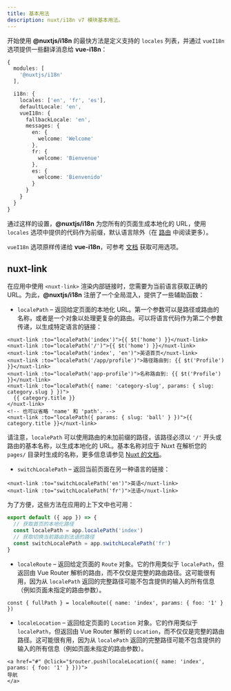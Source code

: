 ```yaml
---
title: 基本用法
description: nuxt/i18n v7 模块基本用法。
---
```


开始使用 **@nuxtjs/i18n** 的最快方法是定义支持的 `locales` 列表，并通过 `vueI18n` 选项提供一些翻译消息给 **vue-i18n**：

```ts {}[nuxt.config.ts]
{
  modules: [
    '@nuxtjs/i18n'
  ],

  i18n: {
    locales: ['en', 'fr', 'es'],
    defaultLocale: 'en',
    vueI18n: {
      fallbackLocale: 'en',
      messages: {
        en: {
          welcome: 'Welcome'
        },
        fr: {
          welcome: 'Bienvenue'
        },
        es: {
          welcome: 'Bienvenido'
        }
      }
    }
  }
}
```

通过这样的设置，**@nuxtjs/i18n** 为您所有的页面生成本地化的 URL，使用 `locales` 选项中提供的代码作为前缀，默认语言除外（在 [路由](/docs/v7/routing) 中阅读更多）。

`vueI18n` 选项原样传递给 **vue-i18n**，可参考 [文档](https://kazupon.github.io/vue-i18n/) 获取可用选项。

## nuxt-link

在应用中使用 `<nuxt-link>` 渲染内部链接时，您需要为当前语言获取正确的 URL。为此，**@nuxtjs/i18n** 注册了一个全局混入，提供了一些辅助函数：

- `localePath` – 返回给定页面的本地化 URL。第一个参数可以是路径或路由的名称，或者是一个对象以处理更复杂的路由。可以将语言代码作为第二个参数传递，以生成特定语言的链接：

```vue
<nuxt-link :to="localePath('index')">{{ $t('home') }}</nuxt-link>
<nuxt-link :to="localePath('/')">{{ $t('home') }}</nuxt-link>
<nuxt-link :to="localePath('index', 'en')">英语首页</nuxt-link>
<nuxt-link :to="localePath('/app/profile')">路径路由到: {{ $t('Profile') }}</nuxt-link>
<nuxt-link :to="localePath('app-profile')">名称路由到: {{ $t('Profile') }}</nuxt-link>
<nuxt-link :to="localePath({ name: 'category-slug', params: { slug: category.slug } })">
  {{ category.title }}
</nuxt-link>
<!-- 也可以省略 'name' 和 'path'. -->
<nuxt-link :to="localePath({ params: { slug: 'ball' } })">{{ category.title }}</nuxt-link>
```

请注意，`localePath` 可以使用路由的未加前缀的路径，该路径必须以 `'/'` 开头或路由的基本名称，以生成本地化的 URL。基本名称对应于 Nuxt 在解析您的 `pages/` 目录时生成的名称，更多信息请参见 [Nuxt 的文档](https://nuxtjs.org/guides/features/file-system-routing)。

- `switchLocalePath` – 返回当前页面在另一种语言的链接：

```vue
<nuxt-link :to="switchLocalePath('en')">英语</nuxt-link>
<nuxt-link :to="switchLocalePath('fr')">法语</nuxt-link>
```

为了方便，这些方法在应用的上下文中也可用：

```js {}[/plugins/myplugin.js]
export default ({ app }) => {
  // 获取首页的本地化路径
  const localePath = app.localePath('index')
  // 获取切换当前路由到法语的路径
  const switchLocalePath = app.switchLocalePath('fr')
}
```

- `localeRoute` – 返回给定页面的 `Route` 对象。它的作用类似于 `localePath`，但返回由 Vue Router 解析的路由，而不仅仅是完整的路由路径。这可能很有用，因为从 `localePath` 返回的完整路径可能不包含提供的输入的所有信息（例如页面未指定的路由参数）。

```vue
const { fullPath } = localeRoute({ name: 'index', params: { foo: '1' } })
```

- `localeLocation` – 返回给定页面的 `Location` 对象。它的作用类似于 `localePath`，但返回由 Vue Router 解析的 `Location`，而不仅仅是完整的路由路径。这可能很有用，因为从 `localePath` 返回的完整路径可能不包含提供的输入的所有信息（例如页面未指定的路由参数）。

```vue
<a href="#" @click="$router.push(localeLocation({ name: 'index', params: { foo: '1' } }))">
导航
</a>
```